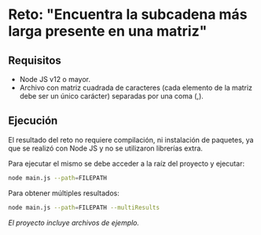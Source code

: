 # Reto: "Encuentra la subcadena más larga presente en una matriz"

## Requisitos

-   Node JS v12 o mayor.
-   Archivo con matriz cuadrada de caracteres (cada elemento de la matriz debe ser un único carácter) separadas por una coma (,).


## Ejecución

El resultado del reto no requiere compilación, ni instalación de paquetes, ya que se realizó con Node JS y no se utilizaron librerías extra.

Para ejecutar el mismo se debe acceder a la raíz del proyecto y ejecutar:

```bash
node main.js --path=FILEPATH
```

Para obtener múltiples resultados:

```bash
node main.js --path=FILEPATH --multiResults
```


*El proyecto incluye archivos de ejemplo.*
